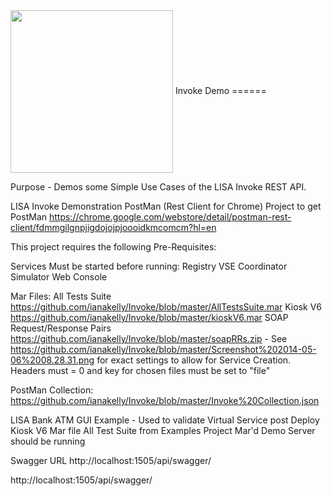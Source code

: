 <img align="center" height="260" src="http://www.weebly.com/uploads/2/4/3/9/24397769/1986986_orig.png">
Invoke Demo
======

Purpose - Demos some Simple Use Cases of the LISA Invoke REST API.

LISA Invoke Demonstration PostMan (Rest Client for Chrome) Project to get PostMan https://chrome.google.com/webstore/detail/postman-rest-client/fdmmgilgnpjigdojojpjoooidkmcomcm?hl=en

This project requires the following Pre-Requisites:

Services Must be started before running:
Registry
VSE
Coordinator
Simulator
Web Console

Mar Files:
All Tests Suite https://github.com/ianakelly/Invoke/blob/master/AllTestsSuite.mar
Kiosk V6 https://github.com/ianakelly/Invoke/blob/master/kioskV6.mar
SOAP Request/Response Pairs https://github.com/ianakelly/Invoke/blob/master/soapRRs.zip - See https://github.com/ianakelly/Invoke/blob/master/Screenshot%202014-05-06%2008.28.31.png for exact settings to allow for Service Creation.  Headers must = 0 and key for chosen files must be set to "file"

PostMan Collection:
https://github.com/ianakelly/Invoke/blob/master/Invoke%20Collection.json

LISA Bank ATM GUI Example - Used to validate Virtual Service post Deploy
Kiosk V6 Mar file
All Test Suite from Examples Project Mar'd
Demo Server should be running

Swagger URL http://localhost:1505/api/swagger/


http://localhost:1505/api/swagger/
